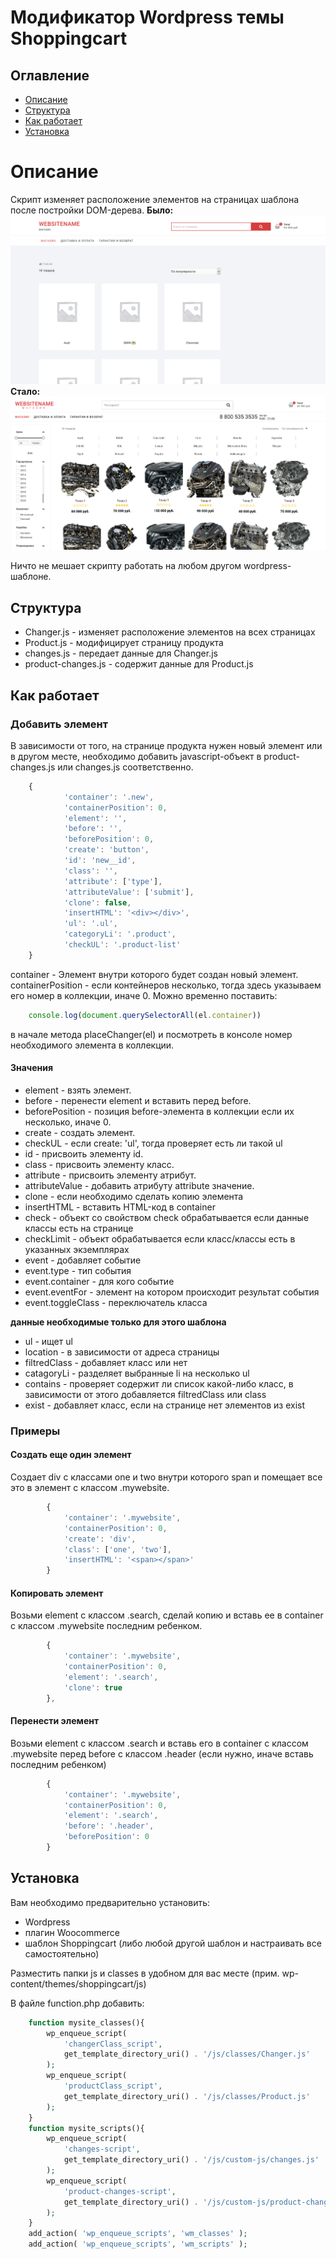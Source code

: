# Модификатор Wordpress темы Shoppingcart

## Оглавление

* [Описание](#desc)
* [Структура](#str)
* [Как работает](#str)
* [Установка](#inst)

<a name="desc">

# Описание

</a>

Скрипт изменяет расположение элементов на страницах шаблона после постройки DOM-дерева.
**Было:**
![shoppingcart-before](shoppingcart-before.png)
**Стало:**
![shoppingcart-after](shoppingcart-after.png)

Ничто не мешает скрипту работать на любом другом wordpress-шаблоне.

<a name="str">

## Структура

</a>

* Changer.js - изменяет расположение элементов на всех страницах
* Product.js - модифицирует страницу продукта
* changes.js - передает данные для Changer.js
* product-changes.js - содержит данные для Product.js

<a name="how">

## Как работает

</a>

### Добавить элемент

В зависимости от того, на странице продукта нужен новый элемент или в другом месте, необходимо добавить javascript-объект в product-changes.js или changes.js соответственно.

```javascript
    {
			'container': '.new',
			'containerPosition': 0,
			'element': '',
            'before': '',
            'beforePosition': 0,
			'create': 'button',
			'id': 'new__id',
			'class': '',
			'attribute': ['type'],
            'attributeValue': ['submit'],
            'clone': false,
            'insertHTML': '<div></div>',
            'ul': '.ul',
            'categoryLi': '.product',
            'checkUL': '.product-list'
	}
```
container - Элемент внутри которого будет создан новый элемент.  
containerPosition - если контейнеров несколько, тогда здесь указываем его номер в коллекции, иначе 0. Можно временно поставить:

```javascript
    console.log(document.querySelectorAll(el.container))
```
в начале метода placeChanger(el) и посмотреть в консоле номер необходимого элемента в коллекции.

#### Значения

* element - взять элемент.  
* before - перенести element и вставить перед before.  
* beforePosition - позиция before-элемента в коллекции если их несколько, иначе 0.  
* create - создать элемент.  
* checkUL - если create: 'ul', тогда проверяет есть ли такой ul  
* id - присвоить элементу id.  
* class - присвоить элементу класс.  
* attribute - присвоить элементу атрибут.  
* attributeValue - добавить атрибуту attribute значение.  
* clone - если необходимо сделать копию элемента  
* insertHTML - вставить HTML-код в container  
* check - объект со свойством check обрабатывается если данные классы есть на странице  
* checkLimit - объект обрабатывается если класс/классы есть в указанных экземплярах  
* event - добавляет событие  
* event.type - тип события  
* event.container - для кого событие  
* event.eventFor - элемент на котором происходит результат события  
* event.toggleClass - переключатель класса  

**данные необходимые только для этого шаблона**

* ul - ищет ul  
* location - в зависимости от адреса страницы  
* filtredClass - добавляет класс или нет  
* catagoryLi - разделяет выбранные li на несколько ul  
* contains - проверяет содержит ли список какой-либо класс, в зависимости от этого добавляется filtredClass или class  
* exist - добавляет класс, если на странице нет элементов из exist  

### Примеры

#### Создать еще один элемент

Создает div с классами one и two внутри которого span и помещает все это в элемент с классом .mywebsite.

```javascript
        {
			'container': '.mywebsite',
			'containerPosition': 0,
			'create': 'div',
			'class': ['one', 'two'],
			'insertHTML': '<span></span>'
		}
```
#### Копировать элемент

Возьми element с классом .search, сделай копию и вставь ее в container с классом .mywebsite последним ребенком.

```javascript
        {
			'container': '.mywebsite',
			'containerPosition': 0,
			'element': '.search',
			'clone': true
		},
```
#### Перенести элемент

Возьми element с классом .search и вставь его в container с классом .mywebsite перед before с классом .header (если нужно, иначе вставь последним ребенком)

```javascript
        {
			'container': '.mywebsite',
			'containerPosition': 0,
			'element': '.search',
			'before': '.header',
			'beforePosition': 0
		}
```
<a name="inst">

## Установка

</a>

Вам необходимо предварительно установить:

* Wordpress
* плагин Woocommerce
* шаблон Shoppingcart (либо любой другой шаблон и настраивать все самостоятельно)

Разместить папки js и classes в удобном для вас месте (прим. wp-content/themes/shoppingcart/js)

В файле function.php добавить:

```php
    function mysite_classes(){
        wp_enqueue_script(
            'changerClass_script',
            get_template_directory_uri() . '/js/classes/Changer.js'
        );
        wp_enqueue_script(
            'productClass_script',
            get_template_directory_uri() . '/js/classes/Product.js'
        );	
    }
    function mysite_scripts(){	
        wp_enqueue_script(
            'changes-script',
            get_template_directory_uri() . '/js/custom-js/changes.js'
        );
        wp_enqueue_script(
            'product-changes-script',
            get_template_directory_uri() . '/js/custom-js/product-changes.js'
        );	
    }
    add_action( 'wp_enqueue_scripts', 'wm_classes' );
    add_action( 'wp_enqueue_scripts', 'wm_scripts' );
```